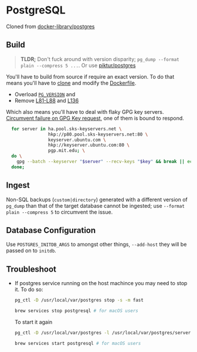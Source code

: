 # PostgreSQL

Cloned from [docker-library/postgres](https://github.com/docker-library/postgres)

## Build

> **TLDR;** Don't fuck around with version disparity; `pg_dump --format plain --compress 5 ...`.
> Or use [piktur/postgres](https://github.com/piktur/postgres/tree/build-from-source)

You'll have to build from source if require an exact version. To do that means you'll have to [clone](https://github.com/docker-library/postgres) and modify the [Dockerfile](https://github.com/docker-library/postgres/blob/f8bfec9c70f06c5fb9815653732c5d976f6f3c36/9.4/Dockerfile).

* Overload [`PG_VERSION`](https://github.com/docker-library/postgres/blob/master/9.4/Dockerfile#L74) and
* Remove [L81-L88](https://github.com/docker-library/postgres/blob/f8bfec9c70f06c5fb9815653732c5d976f6f3c36/9.4/Dockerfile#L81-L88) and [L136](https://github.com/docker-library/postgres/blob/f8bfec9c70f06c5fb9815653732c5d976f6f3c36/9.4/Dockerfile#L136)

Which also means you'll have to deal with flaky GPG key servers. [Circumvent failure on GPG Key request](https://github.com/bodastage/bts-ce-database/issues/1), one of them is bound to respond.

```bash
  for server in ha.pool.sks-keyservers.net \
                hkp://p80.pool.sks-keyservers.net:80 \
                keyserver.ubuntu.com \
                hkp://keyserver.ubuntu.com:80 \
                pgp.mit.edu; \
  do \
    gpg --batch --keyserver "$server" --recv-keys "$key" && break || echo "Trying new server..."; \
  done;
```

## Ingest

Non-SQL backups (`custom|directory`) generated with a different version of `pg_dump` than that of the target database cannot be ingested; use `--format plain --compress 5` to circumvent the issue.

## Database Configuration

Use `POSTGRES_INITDB_ARGS` to amongst other things, `--add-host` they will be passed on to `initdb`.

## Troubleshoot

* If postgres service running on the host machince you may need to stop it. To do so:

  ```sh
  pg_ctl -D /usr/local/var/postgres stop -s -m fast

  brew services stop postgresql # for macOS users
  ```

  To start it again

  ```sh
  pg_ctl -D /usr/local/var/postgres -l /usr/local/var/postgres/server.log start

  brew services start postgresql # for macOS users
  ```
